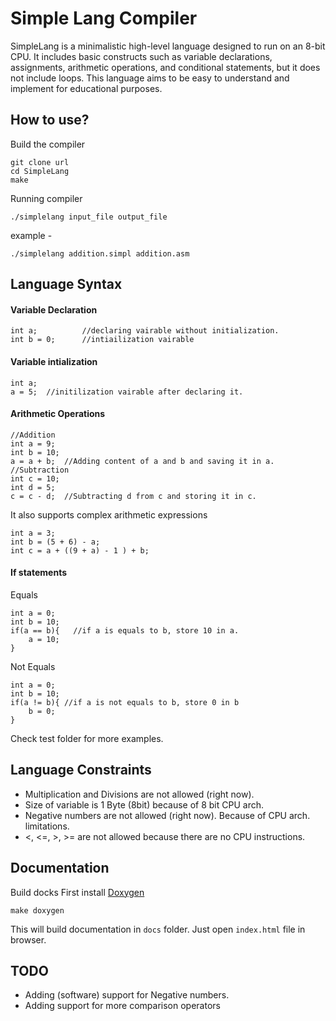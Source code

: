 
# Simple Lang Compiler

SimpleLang is a minimalistic high-level language designed to run on an 8-bit CPU. It includes basic constructs such as variable declarations, assignments, arithmetic operations, and conditional statements, but it does not include loops. This language aims to be easy to understand and implement for educational purposes. 

## How to use?
Build the compiler 

    git clone url
    cd SimpleLang
    make
Running compiler

    ./simplelang input_file output_file
   example - 
   

    ./simplelang addition.simpl addition.asm

## Language Syntax
#### Variable Declaration

    int a; 			//declaring vairable without initialization.
    int b = 0;  	//intiailization vairable

#### Variable intialization
   
    int a;
    a = 5; 	//initilization vairable after declaring it.

#### Arithmetic Operations

    //Addition
    int a = 9;
    int b = 10;
    a = a + b; 	//Adding content of a and b and saving it in a.
    //Subtraction
    int c = 10;
    int d = 5;
    c = c - d;	//Subtracting d from c and storing it in c.

It also supports complex arithmetic expressions

    int a = 3;
    int b = (5 + 6) - a;
    int c = a + ((9 + a) - 1 ) + b;

#### If statements
Equals

    int a = 0;
    int b = 10;
    if(a == b){   //if a is equals to b, store 10 in a.
	    a = 10;
    }
    
Not Equals

    int a = 0;
    int b = 10;
    if(a != b){ //if a is not equals to b, store 0 in b
	    b = 0;
    }
   
   Check test folder for more examples.

## Language Constraints

 - Multiplication and Divisions are not allowed (right now).
 - Size of variable is 1 Byte (8bit) because of 8 bit CPU arch.
 - Negative numbers are not allowed (right now). Because of CPU arch. limitations.
 - <, <=, >, >=  are not allowed because there are no CPU instructions. 

## Documentation
Build docks
First install [Doxygen](https://www.doxygen.nl/download.html)

    make doxygen
This will build documentation in `docs` folder. Just open `index.html` file in browser.

 ## TODO
 

 - Adding (software) support for Negative numbers.
 - Adding support for more comparison operators

  


